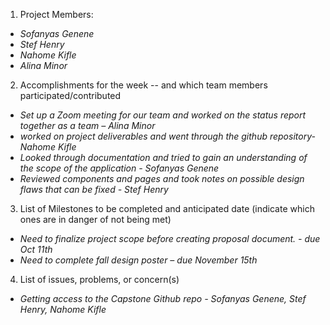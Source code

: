 1) Project Members:

* *Sofanyas Genene*  
* *Stef Henry*  
* *Nahome Kifle*  
* *Alina Minor*

2) Accomplishments for the week \-- and which team members participated/contributed

* *Set up a Zoom meeting for our team and worked on the status report together as a team – Alina Minor*  
* *worked on project deliverables and went through the github repository-Nahome Kifle*  
* *Looked through documentation and tried to gain an understanding of the scope of the application \- Sofanyas Genene*  
* *Reviewed components and pages and took notes on possible design flaws that can be fixed \- Stef Henry* 

	

3) List of Milestones to be completed and anticipated date (indicate which ones are in danger of not being met) 

* *Need to finalize project scope before creating proposal document. \- due Oct 11th*  
* *Need to complete fall design poster – due November 15th*

4) List of issues, problems, or concern(s)

* *Getting access to the Capstone Github repo \- Sofanyas Genene, Stef Henry, Nahome Kifle*  
  